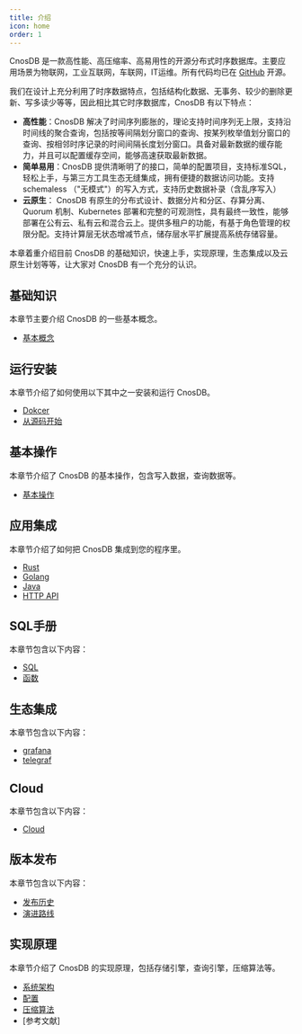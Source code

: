 ```yaml
---
title: 介绍
icon: home
order: 1
---
```


CnosDB 是一款高性能、高压缩率、高易用性的开源分布式时序数据库。主要应用场景为物联网，工业互联网，车联网，IT运维。所有代码均已在 [GitHub](https://github.com/cnosdb/cnosdb) 开源。

我们在设计上充分利用了时序数据特点，包括结构化数据、无事务、较少的删除更新、写多读少等等，因此相比其它时序数据库，CnosDB 有以下特点：
* **高性能**：CnosDB 解决了时间序列膨胀的，理论支持时间序列无上限，支持沿时间线的聚合查询，包括按等间隔划分窗口的查询、按某列枚举值划分窗口的查询、按相邻时序记录的时间间隔长度划分窗口。具备对最新数据的缓存能力，并且可以配置缓存空间，能够高速获取最新数据。
* **简单易用**：CnosDB 提供清晰明了的接口，简单的配置项目，支持标准SQL，轻松上手，与第三方工具生态无缝集成，拥有便捷的数据访问功能。支持 schemaless （"无模式"）的写入方式，支持历史数据补录（含乱序写入）
* **云原生**： CnosDB 有原生的分布式设计、数据分片和分区、存算分离、Quorum 机制、Kubernetes 部署和完整的可观测性，具有最终一致性，能够部署在公有云、私有云和混合云上。提供多租户的功能，有基于角色管理的权限分配。支持计算层无状态增减节点，储存层水平扩展提高系统存储容量。


本章着重介绍目前 CnosDB 的基础知识，快速上手，实现原理，生态集成以及云原生计划等等，让大家对 CnosDB 有一个充分的认识。

## 基础知识
本章节主要介绍 CnosDB 的一些基本概念。

- [基本概念](concept.md#基本概念)

## 运行安装
本章节介绍了如何使用以下其中之一安装和运行 CnosDB。

- [Dokcer](quick_start.md#Docker)
- [从源码开始](quick_start.md#从源码开始)

## 基本操作
本章节介绍了 CnosDB 的基本操作，包含写入数据，查询数据等。
- [基本操作](QUICK_START.md#基本操作)

## 应用集成

本章节介绍了如何把 CnosDB 集成到您的程序里。
- [Rust](application/application.md#rust)
- [Golang](application/application.md#golang)
- [Java](application/application.md#java)
- [HTTP API](application/api.md)

## SQL手册
本章节包含以下内容：
- [SQL](query/sql.md)
- [函数](query/function.md)

## 生态集成
本章节包含以下内容：
- [grafana](ecology/grafana.md)
- [telegraf](ecology/telegraf.md)
  
## Cloud
本章节包含以下内容：
- [Cloud](cloud.md)

## 版本发布

本章节包含以下内容：
- [发布历史](release/changelist.md)
- [演进路线](release/roadmap.md)

## 实现原理
本章节介绍了 CnosDB 的实现原理，包括存储引擎，查询引擎，压缩算法等。
- [系统架构](design/arch.md)
- [配置](design/config.md)
- [压缩算法](design/compress.md)
- [参考文献]
